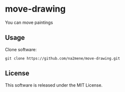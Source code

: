 # move-drawing
You can move paintings

## Usage

Clone software:
```
git clone https://github.com/na2mene/move-drawing.git
```

## License
This software is released under the MIT License.

